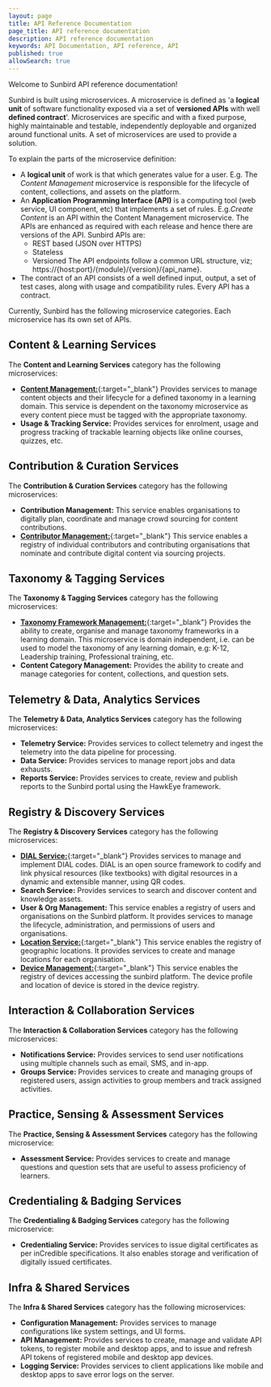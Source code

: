 ```yaml
---
layout: page
title: API Reference Documentation
page_title: API reference documentation
description: API reference documentation
keywords: API Documentation, API reference, API
published: true
allowSearch: true
---
```

Welcome to Sunbird API reference documentation!

Sunbird is built using microservices. 
A microservice is defined as 'a **logical unit** of software functionality exposed via a set of **versioned APIs** with well **defined contract**'. Microservices are specific and with a fixed purpose, highly maintainable and testable, independently deployable and organized around functional units. A set of microservices are used to provide a solution. 

To explain the parts of the microservice definition:
- A **logical unit** of work is that which generates value for a user. E.g. The *Content Management* microservice is responsible for the lifecycle of content, collections, and assets on the platform.
- An **Application Programming Interface (API)** is a computing tool (web service, UI component, etc) that implements a set of rules. E.g.*Create Content* is an API within the Content Management microservice. The APIs are enhanced as required with each release and hence there are versions of the API. Sunbird APIs are:
    - REST based (JSON over HTTPS)
    - Stateless
    - Versioned
    The API endpoints follow a common URL structure, viz; https://{host:port}/{module}/{version}/{api_name}.
 - The contract of an API consists of a well defined input, output, a set of test cases, along with usage and compatibility rules. Every API has a contract.  

Currently, Sunbird has the following microservice categories. Each microservice has its own set of APIs.   

## Content & Learning Services

The **Content and Learning Services** category has the following microservices:

- [**Content Management:**](https://apis/content/){:target="_blank"} Provides services to manage content objects and their lifecycle for a defined taxonomy in a learning domain. This service is dependent on the taxonomy microservice as every content piece must be tagged with the appropriate taxonomy.
- **Usage & Tracking Service:** Provides services for enrolment, usage and progress tracking of trackable learning objects like online courses, quizzes, etc.

## Contribution & Curation Services

The **Contribution & Curation Services** category has the following microservices:

- **Contribution Management:** This service enables organisations to digitally plan, coordinate and manage crowd sourcing for content contributions.
- [**Contributor Management:**](https://apis/opensaber/){:target="_blank"} This service enables a registry of individual contributors and contributing organisations that nominate and contribute digital content via sourcing projects.

## Taxonomy & Tagging Services

The **Taxonomy & Tagging Services** category has the following microservices:

- [**Taxonomy Framework Management:**](https://apis/dialapi/){:target="_blank"} Provides the ability to create, organise and manage taxonomy frameworks in a learning domain. This microservice is domain independent, i.e. can be used to model the taxonomy of any learning domain, e.g: K-12, Leadership training, Professional training, etc.
- **Content Category Management:** Provides the ability to create and manage categories for content, collections, and question sets.

## Telemetry & Data, Analytics Services

The **Telemetry & Data, Analytics Services** category has the following microservices:

- **Telemetry Service:** Provides services to collect telemetry and ingest the telemetry into the data pipeline for processing.
- **Data Service:** Provides services to manage report jobs and data exhausts.
- **Reports Service:** Provides services to create, review and publish reports to the Sunbird portal using the HawkEye framework.

## Registry & Discovery Services

The **Registry & Discovery Services** category has the following microservices:

- [**DIAL Service:**](https://apis/dialapi/){:target="_blank"} Provides services to manage and implement DIAL codes. DIAL is an open source framework to codify and link physical resources (like textbooks) with digital resources in a dynamic and extensible manner, using QR codes.
- **Search Service:** Provides services to search and discover content and knowledge assets.
- **User & Org Management:** This service enables a registry of users and organisations on the Sunbird platform. It provides services to manage the lifecycle, administration, and permissions of users and organisations.
- [**Location Service:**](https://apis/locationapi/){:target="_blank"} This service enables the registry of geographic locations. It provides services to create and manage locations for each organisation.
- [**Device Management:**](https://apis/deviceapi/){:target="_blank"} This service enables the registry of devices accessing the sunbird platform. The device profile and location of device is stored in the device registry.


## Interaction & Collaboration Services

The **Interaction & Collaboration Services** category has the following microservices:

- **Notifications Service:** Provides services to send user notifications using multiple channels such as email, SMS, and in-app.
- **Groups Service:** Provides services to create and managing groups of registered users, assign activities to group members and track assigned activities.



## Practice, Sensing & Assessment Services

The **Practice, Sensing & Assessment Services** category has the following microservice:

- **Assessment Service:** Provides services to create and manage questions and question sets that are useful to assess proficiency of learners.


## Credentialing & Badging Services

The **Credentialing & Badging Services** category has the following microservice:

- **Credentialing Service:** Provides services to issue digital certificates as per inCredible specifications. It also enables storage and verification of digitally issued certificates.

## Infra & Shared Services

The **Infra & Shared Services** category has the following microservices:

- **Configuration Management:** Provides services to manage configurations like system settings, and UI forms.
- **API Management:** Provides services to create, manage and validate API tokens, to register mobile and desktop apps, and to issue and refresh API tokens of registered mobile and desktop app devices.
- **Logging Service:** Provides services to client applications like mobile and desktop apps to save error logs on the server.




